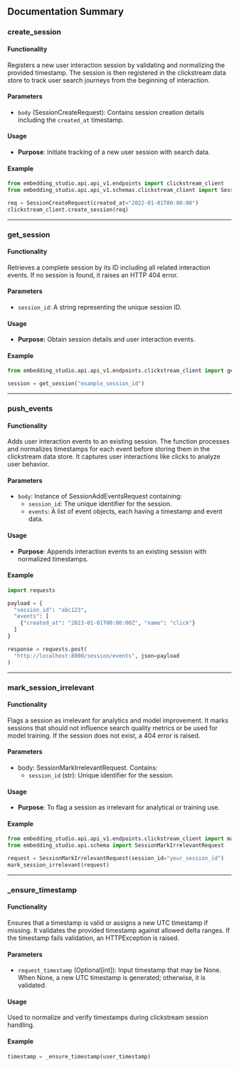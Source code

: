 ## Documentation Summary

### create_session

#### Functionality
Registers a new user interaction session by validating and normalizing the provided timestamp. The session is then registered in the clickstream data store to track user search journeys from the beginning of interaction.

#### Parameters
- `body` (SessionCreateRequest): Contains session creation details including the `created_at` timestamp.

#### Usage
- **Purpose**: Initiate tracking of a new user session with search data.

#### Example
```python
from embedding_studio.api.api_v1.endpoints import clickstream_client
from embedding_studio.api.api_v1.schemas.clickstream_client import SessionCreateRequest

req = SessionCreateRequest(created_at="2022-01-01T00:00:00")
clickstream_client.create_session(req)
```

---

### get_session

#### Functionality
Retrieves a complete session by its ID including all related interaction events. If no session is found, it raises an HTTP 404 error.

#### Parameters
- `session_id`: A string representing the unique session ID.

#### Usage
- **Purpose:** Obtain session details and user interaction events.

#### Example
```python
from embedding_studio.api.api_v1.endpoints.clickstream_client import get_session

session = get_session("example_session_id")
```

---

### push_events

#### Functionality
Adds user interaction events to an existing session. The function processes and normalizes timestamps for each event before storing them in the clickstream data store. It captures user interactions like clicks to analyze user behavior.

#### Parameters
- `body`: Instance of SessionAddEventsRequest containing:
  - `session_id`: The unique identifier for the session.
  - `events`: A list of event objects, each having a timestamp and event data.

#### Usage
- **Purpose**: Appends interaction events to an existing session with normalized timestamps.

#### Example
```python
import requests

payload = {
  "session_id": "abc123",
  "events": [
    {"created_at": "2023-01-01T00:00:00Z", "name": "click"}
  ]
}

response = requests.post(
  "http://localhost:8000/session/events", json=payload
)
```

---

### mark_session_irrelevant

#### Functionality
Flags a session as irrelevant for analytics and model improvement. It marks sessions that should not influence search quality metrics or be used for model training. If the session does not exist, a 404 error is raised.

#### Parameters
- body: SessionMarkIrrelevantRequest. Contains:
  - `session_id` (str): Unique identifier for the session.

#### Usage
- **Purpose**: To flag a session as irrelevant for analytical or training use.

#### Example
```python
from embedding_studio.api.api_v1.endpoints.clickstream_client import mark_session_irrelevant
from embedding_studio.api.schema import SessionMarkIrrelevantRequest

request = SessionMarkIrrelevantRequest(session_id="your_session_id")
mark_session_irrelevant(request)
```

---

### _ensure_timestamp

#### Functionality
Ensures that a timestamp is valid or assigns a new UTC timestamp if missing. It validates the provided timestamp against allowed delta ranges. If the timestamp fails validation, an HTTPException is raised.

#### Parameters
- `request_timestamp` (Optional[int]): Input timestamp that may be None. When None, a new UTC timestamp is generated; otherwise, it is validated.

#### Usage
Used to normalize and verify timestamps during clickstream session handling.

#### Example
```python
timestamp = _ensure_timestamp(user_timestamp)
```